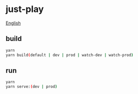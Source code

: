 # just-play

[English](./README.md)

## build
  
  ```bash
  yarn
  yarn build(default | dev | prod | watch-dev | watch-prod)
  ```

## run
  
  ```bash
  yarn
  yarn serve:(dev | prod)
  ```
